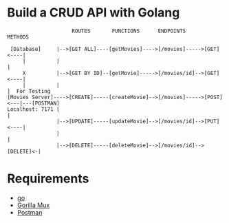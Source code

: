 # Build a CRUD API with Golang

```
                     ROUTES       FUNCTIONS      ENDPOINTS      METHODS
                
 [Database]     |-->[GET ALL]----[getMovies]---->[/movies]----->[GET]<----|
     |          |                                                         |
     X          |-->[GET BY ID]--[getMovie]----->[/movies/id]-->[GET]<----|
     |          |                                                         |  For Testing
[Movies Server]---->[CREATE]-----[createMovie]-->[/movies]----->[POST]<---|---[POSTMAN]
Localhost: 7171 |                                                         |
                |-->[UPDATE]-----[updateMovie]-->[/movies/id]-->[PUT]<----|
                |                                                         |
                |-->[DELETE]-----[deleteMovie]-->[/movies/id]-->[DELETE]<-|
```

# Requirements
- [go](https://go.dev/doc/tutorial/getting-started)
- [Gorilla Mux](https://github.com/gorilla/mux)
- [Postman](https://www.postman.com/)
